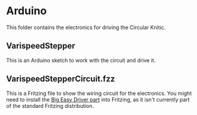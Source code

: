 # Arduino

This folder contains the electronics for driving the Circular Knitic.

## VarispeedStepper

This is an Arduino sketch to work with the circuit and drive it.

## VarispeedStepperCircuit.fzz

This is a Fritzing file to show the wiring circuit for the electronics.  You might need to install the [Big Easy Driver part](https://github.com/sparkfun/Fritzing_Parts/blob/master/products/12859_big_easy_driver.fzpz) into Fritzing, as it isn't currently part of the standard Fritzing distribution.

